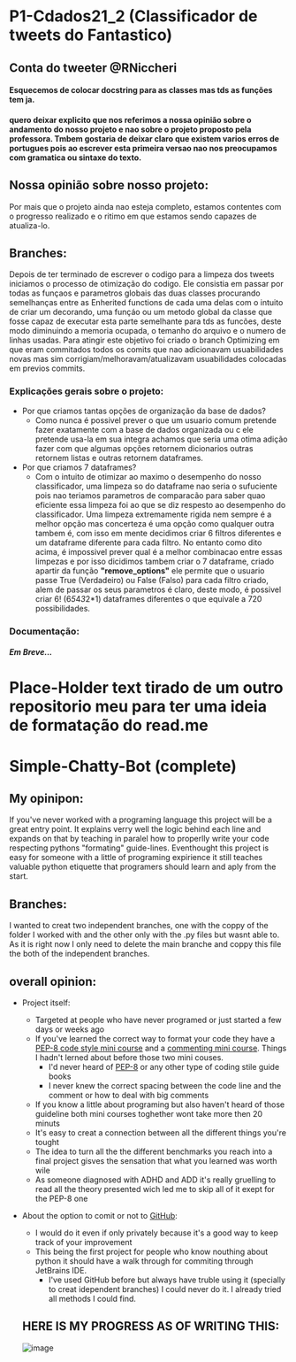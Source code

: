 # P1-Cdados21_2 (Classificador de tweets do Fantastico)
## Conta do tweeter @RNiccheri
#### Esquecemos de colocar docstring para as classes mas tds as funções tem ja.

#### quero deixar explicito que nos referimos a nossa opinião sobre o andamento do nosso projeto e nao sobre o projeto proposto pela professora. Tmbem gostaria de deixar claro que existem varios erros de portugues pois ao escrever esta primeira versao nao nos preocupamos com gramatica ou sintaxe do texto.

## Nossa opinião sobre nosso projeto:
Por mais que o projeto ainda nao esteja completo, estamos contentes com o progresso realizado e o ritimo em que estamos sendo capazes de atualiza-lo.

## Branches:
Depois de ter terminado de escrever o codigo para a limpeza dos tweets iniciamos o processo de otimização do codigo. Ele consistia em passar por todas as funçaos e parametros globais das duas classes procurando semelhanças entre as Enherited functions de cada uma delas com o intuito de criar um decorando, uma funçáo ou um metodo global da classe que fosse capaz de executar esta parte semelhante para tds as funcões, deste modo diminuindo a memoria ocupada, o temanho do arquivo e o numero de linhas usadas. Para atingir este objetivo foi criado o branch Optimizing em que eram commitados todos os comits que nao adicionavam usuabilidades novas mas sim corrigiam/melhoravam/atualizavam usuabilidades colocadas em previos commits. 

### Explicações gerais sobre o projeto:
- Por que criamos tantas opções de organização da base de dados?
  - Como nunca é possivel prever o que um usuario comum pretende fazer exatamente com a base de dados organizada ou c ele pretende usa-la em sua integra achamos que seria uma otima adição fazer com que algumas opções retornem dicionarios outras retornem listas e outras retornem dataframes.
- Por que criamos 7 dataframes?
  - Com o intuito de otimizar ao maximo o desempenho do nosso classificador, uma limpeza so do dataframe nao seria o sufuciente pois nao teriamos parametros de comparacão para saber quao eficiente essa limpeza foi ao que se diz respesto ao desempenho do classificador. Uma limpeza extremamente rigida nem sempre é a melhor opção mas concerteza é uma opção como qualquer outra tambem é, com isso em mente decidimos criar 6 filtros diferentes e um dataframe diferente para cada filtro. No entanto como dito acima, é impossivel prever qual é a melhor combinacao entre essas limpezas e por isso dicidimos tambem criar o 7 dataframe, criado apartir da função **"remove_options"** ele permite que o usuario passe True (Verdadeiro) ou False (Falso) para cada filtro criado, alem de passar os seus parametros é claro, deste modo, é possivel criar 6! (6*5*4*3*2*1) dataframes diferentes o que equivale a 720 possibilidades. 
### Documentação:

##### Em Breve...


# Place-Holder text tirado de um outro repositorio meu para ter uma ideia de formatação do read.me

# Simple-Chatty-Bot (complete)

## My opinipon:
If you've never worked with a programing language this project will be a great entry point. It explains verry well the logic behind each line and expands on that by teaching in paralel how to properlly write your code respecting pythons "formating" guide-lines. Eventhought this project is easy for someone with a little of programing expirience it still teaches valuable python etiquette that programers should learn and aply from the start.

## Branches:
I wanted to creat two independent branches, one with the coppy of the folder I worked with and the other only with the .py files but wasnt able to. As it is right now I only need to delete the main branche and coppy this file the both of the independent branches.

## overall opinion:
- Project itself:
  - Targeted at people who have never programed or just started a few days or weeks ago
  - If you've learned the correct way to format your code they have a [PEP-8 code style mini course](https://hyperskill.org/learn/step/5879) and  a [commenting mini course](https://hyperskill.org/learn/step/6081). Things I hadn't lerned about before those two mini couses.
    - I'd never heard of [PEP-8](https://www.python.org/dev/peps/) or any other type of coding stile guide books
    - I never knew the correct spacing between the code line and the comment or how to deal with big comments
  - If you know a little about programing but also haven't heard of those guideline both mini courses toghether wont take more then 20 minuts
  - It's easy to creat a connection between all the different things you're tought
  - The idea to turn all the the different benchmarks you reach into a final project gisves the sensation that what you learned was worth wile
  - As someone diagnosed with ADHD and ADD it's really gruelling to read all the theory presented wich led me to skip all of it exept for the PEP-8 one
- About the option to comit or not to [GitHub](https://github.com/):
  - I would do it even if only privately because it's a good way to keep track of your improvement
  - This being the first project for people who know nouthing about python it should have a walk through for commiting through JetBrains IDE.
    - I've used GitHub before but always have truble using it (specially to creat idependent branches) I could never do it. I already tried all methods I could find.
  
  ## HERE IS MY PROGRESS AS OF WRITING THIS: 
  ![image](https://user-images.githubusercontent.com/62864902/131230794-a84569b3-442e-4623-a4b5-96dc946e6823.png)

